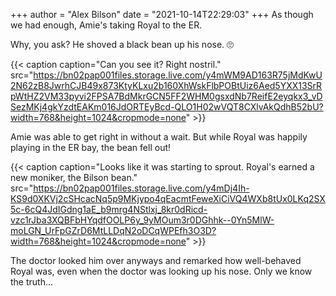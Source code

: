 +++
author = "Alex Bilson"
date = "2021-10-14T22:29:03"
+++
As though we had enough, Amie's taking Royal to the ER.

Why, you ask? He shoved a black bean up his nose. 🙄

{{< caption caption="Can you see it? Right nostril." src="https://bn02pap001files.storage.live.com/y4mWM9AD163R75jMdKwU2N62zB8JwrhCJB49x873KtyKLxu2b160XhWskFlbPOBtUiz6Aed5YXX13SrRpWtHZ2VM33pyvi2FPSA7BdMkrGCN5FF2WHM0gsxdNb7ReifE2eyqkx3_vDSezMKj4gkYzdtEAKm016JdORTEyBcd-QLO1H02wVQT8CXlvAkQdhB52bU?width=768&height=1024&cropmode=none" >}}

Amie was able to get right in without a wait. But while Royal was happily playing in the ER bay, the bean fell out!

{{< caption caption="Looks like it was starting to sprout. Royal's earned a new moniker, the Bilson bean." src="https://bn02pap001files.storage.live.com/y4mDj4Ih-KS9d0XKVj2cSHcacNq5p9MKjypo4qEacmtFeweXiCiVQ4WXb8tUx0LKq2SX5c-6cQ4JdIGdng1aE_b9mrg4NStlxj_8kr0dRicd-vzc1rJba3XQBFbHYqdfOOLP6y_9yMOum3r0DGhhk--0Yn5MlW-moLGN_UrFpGZrD6MtLLDqN2oDCqWPEfh3O3D?width=768&height=1024&cropmode=none" >}}

The doctor looked him over anyways and remarked how well-behaved Royal was, even when the doctor was looking up his nose. Only we know the truth...
